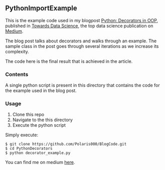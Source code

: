 ## PythonImportExample

This is the example code used in my blogpost [Python: Decorators in OOP](https://towardsdatascience.com/python-decorators-in-oop-3189c526ead6), published in [Towards Data Science](https://towardsdatascience.com/), the top data science publication on [Medium](https://medium.com).

The blog post talks about decorators and walks through an example. The sample class in the post goes through several iterations as we increase its complexity.

The code here is the final result that is achieved in the article.

### Contents
A single python script is present in this directory that contains the code for the example used in the blog post.

### Usage
1. Clone this repo
2. Navigate to the this directory
3. Execute the python script

Simply execute:
```
$ git clone https://github.com/Polaris000/BlogCode.git 
$ cd PythonDecorators
$ python decorator_example.py
```

You can find me on medium [here](https://polaris000.medium.com).
